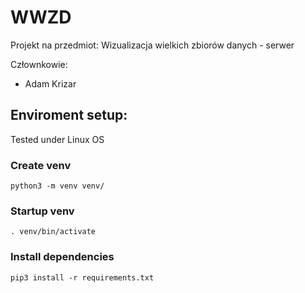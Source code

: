 # WWZD
Projekt na przedmiot: Wizualizacja wielkich zbiorów danych - serwer

Człownkowie:
* Adam Krizar

## Enviroment setup:

Tested under Linux OS

### Create venv
```
python3 -m venv venv/
```

### Startup venv
```
. venv/bin/activate
```

### Install dependencies
```
pip3 install -r requirements.txt
```
